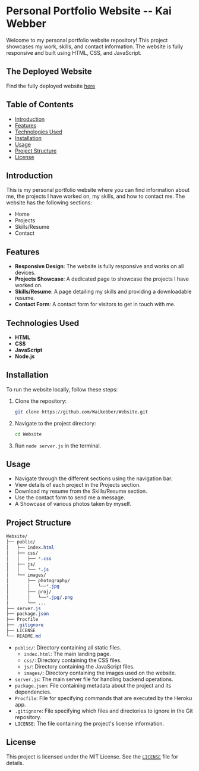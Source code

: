 # Personal Portfolio Website -- Kai Webber

Welcome to my personal portfolio website repository! This project showcases my work, skills, and contact information. The website is fully responsive and built using HTML, CSS, and JavaScript.

## The Deployed Website
Find the fully deployed website [here](https://www.kaiwebber.com)

## Table of Contents
- [Introduction](#introduction)
- [Features](#features)
- [Technologies Used](#technologies-used)
- [Installation](#installation)
- [Usage](#usage)
- [Project Structure](#project-structure)
- [License](#license)

## Introduction
This is my personal portfolio website where you can find information about me, the projects I have worked on, my skills, and how to contact me. The website has the following sections:
- Home
- Projects
- Skills/Resume
- Contact

## Features
- **Responsive Design**: The website is fully responsive and works on all devices.
- **Projects Showcase**: A dedicated page to showcase the projects I have worked on.
- **Skills/Resume**: A page detailing my skills and providing a downloadable resume.
- **Contact Form**: A contact form for visitors to get in touch with me.

## Technologies Used
- **HTML**
- **CSS**
- **JavaScript**
- **Node.js**

## Installation
To run the website locally, follow these steps:

1. Clone the repository:
   ```bash
   git clone https://github.com/Waikebber/Website.git
   ```
2. Navigate to the project directory:
    ```bash
    cd Website
    ```
3. Run ```node server.js``` in the terminal.

## Usage
- Navigate through the different sections using the navigation bar.
- View details of each project in the Projects section.
- Download my resume from the Skills/Resume section.
- Use the contact form to send me a message.
- A Showcase of various photos taken by myself.

## Project Structure
```css
Website/
├── public/
│   ├── index.html
│   ├── css/
│   │   ├── *.css
│   ├── js/
│   │   └── *.js
│   └── images/
│       ├── photography/
│       │   └──*.jpg
│       ├── proj/
│       │   └──*.jpg/.png
│       └── ...
├── server.js
├── package.json
├── Procfile
├── .gitignore
├── LICENSE
└── README.md

```
- ```public/```: Directory containing all static files.
    - ```index.html```: The main landing page.
    - ```css/```: Directory containing the CSS files.
    - ```js/```: Directory containing the JavaScript files.
    - ```images/```: Directory containing the images used on the website.
- ```server.js```: The main server file for handling backend operations.
- ```package.json```: File containing metadata about the project and its dependencies.
- ```Procfile```: File for specifying commands that are executed by the Heroku app.
- ```.gitignore```: File specifying which files and directories to ignore in the Git repository.
- ```LICENSE```: The file containing the project's license information.

## License
This project is licensed under the MIT License. See the [```LICENSE```](./LICENSE) file for details.


